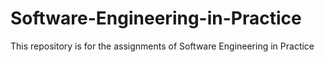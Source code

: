 # Software-Engineering-in-Practice
This repository is for the assignments of Software Engineering in Practice
